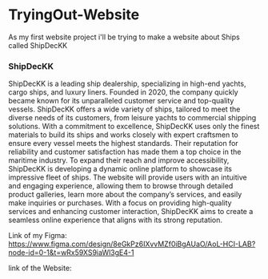 # TryingOut-Website


As my first website project i'll be trying to make a website about Ships called ShipDecKK

### ShipDecKK
ShipDecKK is a leading ship dealership, specializing in high-end yachts, cargo ships, and luxury liners. Founded in 2020, the company quickly became known for its unparalleled customer service and top-quality vessels. ShipDecKK offers a wide variety of ships, tailored to meet the diverse needs of its customers, from leisure yachts to commercial shipping solutions. With a commitment to excellence, ShipDecKK uses only the finest materials to build its ships and works closely with expert craftsmen to ensure every vessel meets the highest standards. Their reputation for reliability and customer satisfaction has made them a top choice in the maritime industry.
To expand their reach and improve accessibility, ShipDecKK is developing a dynamic online platform to showcase its impressive fleet of ships. The website will provide users with an intuitive and engaging experience, allowing them to browse through detailed product galleries, learn more about the company’s services, and easily make inquiries or purchases. With a focus on providing high-quality services and enhancing customer interaction, ShipDecKK aims to create a seamless online experience that aligns with its strong reputation.











Link of my Figma: https://www.figma.com/design/8eGkPz6IXvvMZf0iBgAUaO/AoL-HCI-LAB?node-id=0-1&t=wRx59XS9iaWl3gE4-1



link of the Website:
